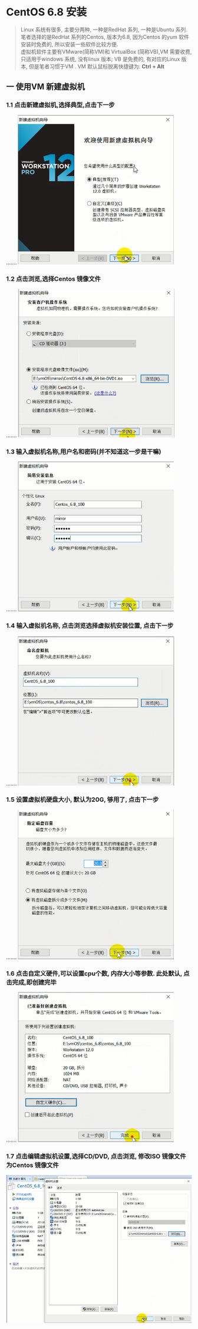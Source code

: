 # CentOS 6.8 安装
> Linux 系统有很多, 主要分两种, 一种是RedHat 系列, 一种是Ubuntu 系列. 笔者选择的是RedHat 系列的Centos, 版本为6.8, 因为Centos 的yum 软件安装时免费的, 所以安装一些软件比较方便.<br/> 虚拟机软件主要有VMware(简称VM)和 VirtualBox (简称VB),VM 需要收费, 只适用于windows 系统, 没有linux 版本; VB 是免费的, 有对应的Linux 版本, 但是笔者习惯于VM . VM 默认鼠标脱离快捷键为: **Ctrl + Alt**

## 一 使用VM 新建虚拟机

### 1.1 点击新建虚拟机,选择典型,点击下一步
....... ![](/assets/vm_install_2017-05-22_101645.png)

### 1.2 点击浏览,选择Centos 镜像文件
....... ![](/assets/vm_install_2017-05-22_101919.png)

### 1.3 输入虚拟机名称,用户名和密码(并不知道这一步是干嘛)
....... ![](/assets/vm_install_2017-05-22_101946.png)
  
### 1.4 输入虚拟机名称, 点击浏览选择虚拟机安装位置, 点击下一步
....... ![](/assets/vm_install_2017-05-22_102043.png)
  
### 1.5 设置虚拟机硬盘大小, 默认为20G, 够用了, 点击下一步
....... ![](/assets/vm_install_2017-05-22_102106.png)

### 1.6 点击自定义硬件,可以设置cpu个数, 内存大小等参数. 此处默认, 点击完成,即创建完毕
....... ![](/assets/vm_install_2017-05-22_102149.png)

### 1.7 点击编辑虚拟机设置,选择CD/DVD, 点击浏览, 修改ISO 镜像文件为Centos 镜像文件
![](/assets/vm_install_2017-05-22_112218.png)